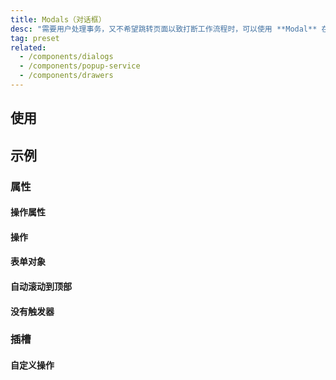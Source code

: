```yaml
---
title: Modals（对话框）
desc: "需要用户处理事务，又不希望跳转页面以致打断工作流程时，可以使用 **Modal** 在当前页面正中打开一个浮层，承载相应的操作。"
tag: preset
related:
  - /components/dialogs
  - /components/popup-service
  - /components/drawers
---
```


## 使用

<modals-usage></modals-usage>

## 示例

### 属性

#### 操作属性

<masa-example file="Examples.components.modals.ActionProps"></masa-example>

#### 操作

<masa-example file="Examples.components.modals.Actions"></masa-example>

#### 表单对象

<masa-example file="Examples.components.modals.FormModel"></masa-example>

#### 自动滚动到顶部

<masa-example file="Examples.components.modals.ScrollToTopOnHide"></masa-example>

#### 没有触发器

<masa-example file="Examples.components.modals.WithoutActivator"></masa-example>

### 插槽

#### 自定义操作

<masa-example file="Examples.components.modals.CustomActions"></masa-example>
